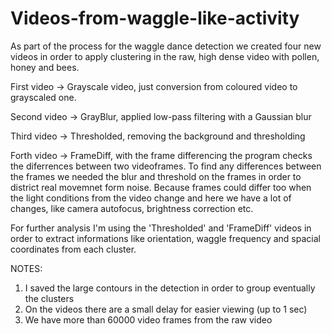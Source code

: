 # Videos-from-waggle-like-activity


As part of the process for the waggle dance detection we created four new videos in order to apply clustering in the raw, high dense video with pollen, honey and bees. 

First video -> Grayscale video, just conversion from coloured video to grayscaled one.

Second video -> GrayBlur, applied low-pass filtering with a Gaussian blur

Third video -> Thresholded, removing the background and thresholding 

Forth video -> FrameDiff, with the frame differencing the program checks the diferrences between two videoframes. To find any differences between the frames we needed the blur and threshold on the frames in order to district real movemnet form noise. Because frames could differ too when the light conditions from the video change and here we have a lot of changes, like camera autofocus, brightness correction etc. 

For further analysis I'm using the 'Thresholded' and 'FrameDiff' videos in order to extract informations like orientation, waggle frequency and spacial coordinates from each cluster.


NOTES: 
1. I saved the large contours in the detection in order to group eventually the clusters
2. On the videos there are a small delay for easier viewing (up to 1 sec)
3. We have more than 60000 video frames from the raw video
